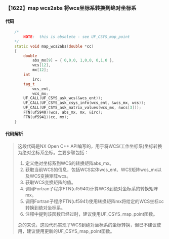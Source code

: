 ### 【1622】map wcs2abs 将wcs坐标系转换到绝对坐标系

#### 代码

```cpp
    /*  
        NOTE:  this is obsolete - see UF_CSYS_map_point  
    */  
    static void map_wcs2abs(double *cc)  
    {  
        double  
            abs_mx[9] = { 0,0,0, 1,0,0, 0,1,0 },  
            wcs[12],  
            mx[12];  
        int  
            irc;  
        tag_t  
            wcs_ent,  
            wcs_mx;  
        UF_CALL(UF_CSYS_ask_wcs(&wcs_ent));  
        UF_CALL(UF_CSYS_ask_csys_info(wcs_ent, &wcs_mx, wcs));  
        UF_CALL(UF_CSYS_ask_matrix_values(wcs_mx, &wcs[3]));  
        FTN(uf5940)(wcs, abs_mx, mx, &irc);  
        FTN(uf5941)(cc, mx);  
    }

```

#### 代码解析

> 这段代码是NX Open C++ API编写的，用于将WCS(工作坐标系)坐标转换为绝对坐标系坐标。主要步骤包括：
>
> 1. 定义绝对坐标系到WCS的转换矩阵abs_mx。
> 2. 获取当前WCS的信息，包括WCS实体wcs_ent、WCS矩阵wcs_mx以及WCS变换矩阵wcs。
> 3. 获取WCS变换矩阵的值。
> 4. 调用Fortran子程序FTN(uf5940)计算WCS到绝对坐标系的转换矩阵mx。
> 5. 调用Fortran子程序FTN(uf5941)使用转换矩阵mx将给定的WCS坐标cc转换到绝对坐标系。
> 6. 注释中提到该函数已经过时，建议使用UF_CSYS_map_point函数。
>
> 总的来说，这段代码实现了WCS到绝对坐标系的坐标转换，但已不建议使用，建议使用更新的UF_CSYS_map_point函数。
>
